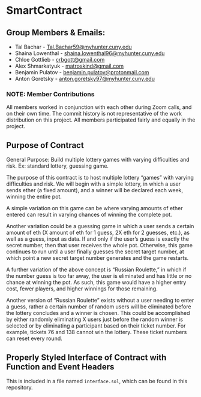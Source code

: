 # SmartContract

## Group Members & Emails:


* Tal Bachar - Tal.Bachar59@myhunter.cuny.edu
* Shaina Lowenthal - shaina.lowenthal96@myhunter.cuny.edu
* Chloe Gottlieb - crbgott@gmail.com
* Alex Shmarkatyuk - matroskind@gmail.com
* Benjamin Pulatov - benjamin.pulatov@protonmail.com
* Anton Goretsky - anton.goretsky97@myhunter.cuny.edu

### NOTE: Member Contributions
All members worked in conjunction with each other during Zoom calls, and on their own time. The commit history is not representative of the work distribution on this project. All members participated fairly and equally in the project.

## Purpose of Contract
General Purpose: Build multiple lottery games with varying difficulties and risk. Ex: standard lottery, guessing game.
 
The purpose of this contract is to host multiple lottery “games” with varying difficulties and risk. We will begin with a simple lottery, in which a user sends ether (a fixed amount), and a winner will be declared each week, winning the entire pot.
 
A simple variation on this game can be where varying amounts of ether entered can result in varying chances of winning the complete pot.
 
Another variation could be a guessing game in which a user sends a certain amount of eth (X amount of eth for 1 guess, 2X eth for 2 guesses, etc.), as well as a guess, input as data. If and only if the user’s guess is exactly the secret number, then that user receives the whole pot. Otherwise, this game continues to run until a user finally guesses the secret target number, at which point a new secret target number generates and the game restarts.
 
A further variation of the above concept is “Russian Roulette,” in which if the number guess is too far away, the user is eliminated and has little or no chance at winning the pot. As such, this game would have a higher entry cost, fewer players, and higher winnings for those remaining.
 
Another version of “Russian Roulette” exists without a user needing to enter a guess, rather a certain number of random users will be eliminated before the lottery concludes and a winner is chosen. This could be accomplished by either randomly eliminating X users just before the random winner is selected or by eliminating a participant based on their ticket number. For example, tickets 76 and 138 cannot win the lottery. These ticket numbers can reset every round.

##  Properly Styled Interface of Contract with Function and Event Headers
This is included in a file named `interface.sol`, which can be found in this repository.
